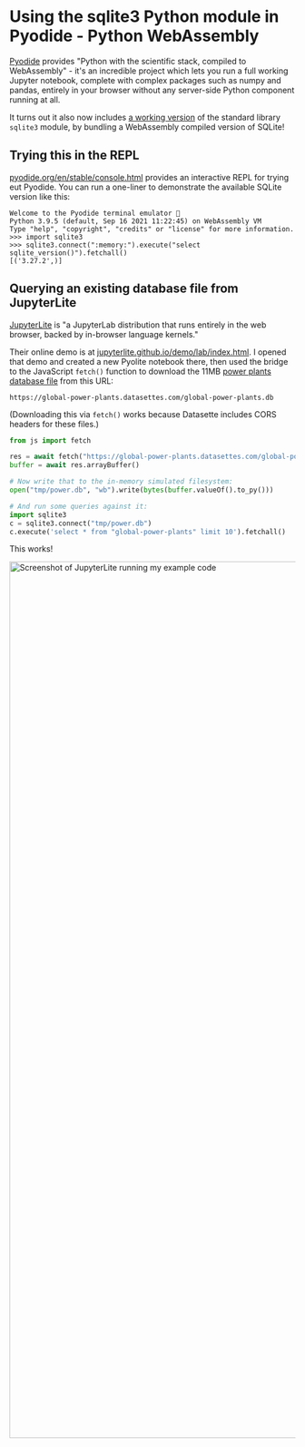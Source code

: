 # Using the sqlite3 Python module in Pyodide - Python WebAssembly

[Pyodide](https://github.com/pyodide/pyodide) provides "Python with the scientific stack, compiled to WebAssembly" - it's an incredible project which lets you run a full working Jupyter notebook, complete with complex packages such as numpy and pandas, entirely in your browser without any server-side Python component running at all.

It turns out it also now includes [a working version](https://github.com/pyodide/pyodide/issues/345) of the standard library `sqlite3` module, by bundling a WebAssembly compiled version of SQLite!

## Trying this in the REPL

[pyodide.org/en/stable/console.html](https://pyodide.org/en/stable/console.html) provides an interactive REPL for trying eut Pyodide. You can run a one-liner to demonstrate the available SQLite version like this:

```pycon
Welcome to the Pyodide terminal emulator 🐍
Python 3.9.5 (default, Sep 16 2021 11:22:45) on WebAssembly VM
Type "help", "copyright", "credits" or "license" for more information.
>>> import sqlite3
>>> sqlite3.connect(":memory:").execute("select sqlite_version()").fetchall()
[('3.27.2',)]
```

## Querying an existing database file from JupyterLite

[JupyterLite](https://blog.jupyter.org/jupyterlite-jupyter-%EF%B8%8F-webassembly-%EF%B8%8F-python-f6e2e41ab3fa) is "a JupyterLab distribution that runs entirely in the web browser, backed by in-browser language kernels."

Their online demo is at [jupyterlite.github.io/demo/lab/index.html](https://jupyterlite.github.io/demo/lab/index.html). I opened that demo and created a new Pyolite notebook there, then used the bridge to the JavaScript `fetch()` function to download the 11MB [power plants database file](https://global-power-plants.datasettes.com/global-power-plants) from this URL:

`https://global-power-plants.datasettes.com/global-power-plants.db`

(Downloading this via `fetch()` works because Datasette includes CORS headers for these files.)

```python
from js import fetch

res = await fetch("https://global-power-plants.datasettes.com/global-power-plants.db")
buffer = await res.arrayBuffer()

# Now write that to the in-memory simulated filesystem:
open("tmp/power.db", "wb").write(bytes(buffer.valueOf().to_py()))

# And run some queries against it:
import sqlite3
c = sqlite3.connect("tmp/power.db")
c.execute('select * from "global-power-plants" limit 10').fetchall()
```
This works!

<img width="1546" alt="Screenshot of JupyterLite running my example code" src="https://user-images.githubusercontent.com/9599/137788071-c39bbdbb-7d8d-464e-9729-ad1c63bb8be8.png">

